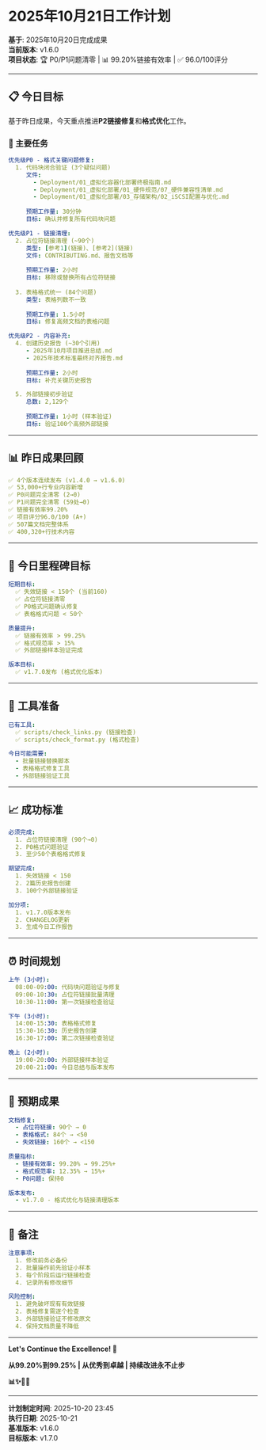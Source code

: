 # 2025年10月21日工作计划

**基于**: 2025年10月20日完成成果  
**当前版本**: v1.6.0  
**项目状态**: 🏆 P0/P1问题清零 | 📊 99.20%链接有效率 | ✅ 96.0/100评分

---

## 📋 今日目标

基于昨日成果，今天重点推进**P2链接修复**和**格式优化**工作。

### 🎯 主要任务

```yaml
优先级P0 - 格式关键问题修复:
  1. 代码块闭合验证 (3个疑似问题)
     文件: 
       - Deployment/01_虚拟化容器化部署终极指南.md
       - Deployment/01_虚拟化部署/01_硬件规范/07_硬件兼容性清单.md
       - Deployment/01_虚拟化部署/03_存储架构/02_iSCSI配置与优化.md
     
     预期工作量: 30分钟
     目标: 确认并修复所有代码块问题

优先级P1 - 链接清理:
  2. 占位符链接清理 (~90个)
     类型: [参考1](链接)、[参考2](链接)
     文件: CONTRIBUTING.md、报告文档等
     
     预期工作量: 2小时
     目标: 移除或替换所有占位符链接
  
  3. 表格格式统一 (84个问题)
     类型: 表格列数不一致
     
     预期工作量: 1.5小时
     目标: 修复高频文档的表格问题

优先级P2 - 内容补充:
  4. 创建历史报告 (~30个引用)
     - 2025年10月项目推进总结.md
     - 2025年技术标准最终对齐报告.md
     
     预期工作量: 2小时
     目标: 补充关键历史报告

  5. 外部链接初步验证
     总数: 2,129个
     
     预期工作量: 1小时 (样本验证)
     目标: 验证100个高频外部链接
```

---

## 📊 昨日成果回顾

```yaml
✅ 4个版本连续发布 (v1.4.0 → v1.6.0)
✅ 53,000+行专业内容新增
✅ P0问题完全清零 (2→0)
✅ P1问题完全清零 (59处→0)
✅ 链接有效率99.20%
✅ 项目评分96.0/100 (A+)
✅ 507篇文档完整体系
✅ 400,320+行技术内容
```

---

## 🎯 今日里程碑目标

```yaml
短期目标:
  ✅ 失效链接 < 150个 (当前160)
  ✅ 占位符链接清零
  ✅ P0格式问题确认修复
  ✅ 表格格式问题 < 50个

质量提升:
  ✅ 链接有效率 > 99.25%
  ✅ 格式规范率 > 15%
  ✅ 外部链接样本验证完成

版本目标:
  ✅ v1.7.0发布 (格式优化版本)
```

---

## 🔧 工具准备

```yaml
已有工具:
  ✅ scripts/check_links.py (链接检查)
  ✅ scripts/check_format.py (格式检查)

今日可能需要:
  - 批量链接替换脚本
  - 表格格式修复工具
  - 外部链接验证工具
```

---

## 📈 成功标准

```yaml
必须完成:
  1. 占位符链接清理 (90个→0)
  2. P0格式问题验证
  3. 至少50个表格格式修复

期望完成:
  1. 失效链接 < 150
  2. 2篇历史报告创建
  3. 100个外部链接验证

加分项:
  1. v1.7.0版本发布
  2. CHANGELOG更新
  3. 生成今日工作报告
```

---

## ⏰ 时间规划

```yaml
上午 (3小时):
  08:00-09:00: 代码块问题验证与修复
  09:00-10:30: 占位符链接批量清理
  10:30-11:00: 第一次链接检查验证

下午 (3小时):
  14:00-15:30: 表格格式修复
  15:30-16:30: 历史报告创建
  16:30-17:00: 第二次链接检查验证

晚上 (2小时):
  19:00-20:00: 外部链接样本验证
  20:00-21:00: 今日总结与版本发布
```

---

## 🚀 预期成果

```yaml
文档修复:
  - 占位符链接: 90个 → 0
  - 表格格式: 84个 → <50
  - 失效链接: 160个 → <150

质量指标:
  - 链接有效率: 99.20% → 99.25%+
  - 格式规范率: 12.35% → 15%+
  - P0问题: 保持0

版本发布:
  - v1.7.0 - 格式优化与链接清理版本
```

---

## 📝 备注

```yaml
注意事项:
  1. 修改前务必备份
  2. 批量操作前先验证小样本
  3. 每个阶段后运行链接检查
  4. 记录所有修改细节

风险控制:
  1. 避免破坏现有有效链接
  2. 表格修复需逐个检查
  3. 外部链接验证不修改原文
  4. 保持文档质量不降低
```

---

**Let's Continue the Excellence! 🚀**

**从99.20%到99.25% | 从优秀到卓越 | 持续改进永不止步**

**📊✨💪🎯**

---

**计划制定时间**: 2025-10-20 23:45  
**执行日期**: 2025-10-21  
**基准版本**: v1.6.0  
**目标版本**: v1.7.0
